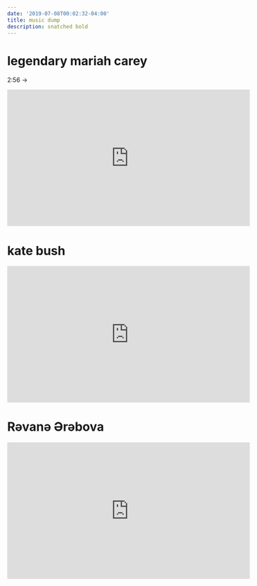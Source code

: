 ```yaml
---
date: '2019-07-08T00:02:32-04:00'
title: music dump
description: snatched bold
---
```

# legendary mariah carey

2:56 ->

<iframe width="560" height="315" src="https://www.youtube.com/embed/sl5iCfcxbJg" frameborder="0" allow="accelerometer; autoplay; encrypted-media; gyroscope; picture-in-picture" allowfullscreen></iframe>

# kate bush

<iframe width="560" height="315" src="https://www.youtube.com/embed/IRHA9W-zExQ" frameborder="0" allow="accelerometer; autoplay; encrypted-media; gyroscope; picture-in-picture" allowfullscreen></iframe>

# Rəvanə Ərəbova

<iframe width="560" height="315" src="https://www.youtube.com/embed/hsjPzMrMZdo" frameborder="0" allow="accelerometer; autoplay; encrypted-media; gyroscope; picture-in-picture" allowfullscreen></iframe>

